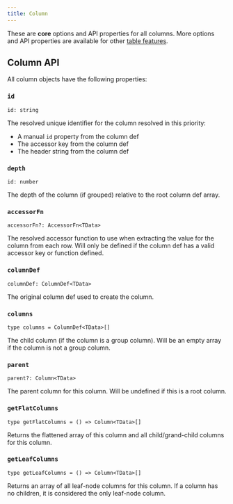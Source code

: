 ```yaml
---
title: Column
---
```


These are **core** options and API properties for all columns. More options and API properties are available for other [table features](../../guide/features.md).

## Column API

All column objects have the following properties:

### `id`

```tsx
id: string
```

The resolved unique identifier for the column resolved in this priority:

- A manual `id` property from the column def
- The accessor key from the column def
- The header string from the column def

### `depth`

```tsx
id: number
```

The depth of the column (if grouped) relative to the root column def array.

### `accessorFn`

```tsx
accessorFn?: AccessorFn<TData>
```

The resolved accessor function to use when extracting the value for the column from each row. Will only be defined if the column def has a valid accessor key or function defined.

### `columnDef`

```tsx
columnDef: ColumnDef<TData>
```

The original column def used to create the column.

### `columns`

```tsx
type columns = ColumnDef<TData>[]
```

The child column (if the column is a group column). Will be an empty array if the column is not a group column.

### `parent`

```tsx
parent?: Column<TData>
```

The parent column for this column. Will be undefined if this is a root column.

### `getFlatColumns`

```tsx
type getFlatColumns = () => Column<TData>[]
```

Returns the flattened array of this column and all child/grand-child columns for this column.

### `getLeafColumns`

```tsx
type getLeafColumns = () => Column<TData>[]
```

Returns an array of all leaf-node columns for this column. If a column has no children, it is considered the only leaf-node column.
